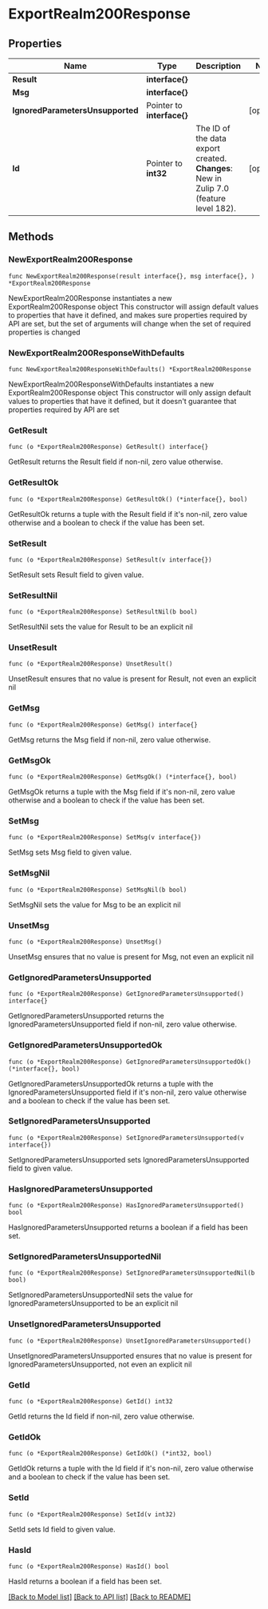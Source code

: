 # ExportRealm200Response

## Properties

Name | Type | Description | Notes
------------ | ------------- | ------------- | -------------
**Result** | **interface{}** |  | 
**Msg** | **interface{}** |  | 
**IgnoredParametersUnsupported** | Pointer to **interface{}** |  | [optional] 
**Id** | Pointer to **int32** | The ID of the data export created.  **Changes**: New in Zulip 7.0 (feature level 182).  | [optional] 

## Methods

### NewExportRealm200Response

`func NewExportRealm200Response(result interface{}, msg interface{}, ) *ExportRealm200Response`

NewExportRealm200Response instantiates a new ExportRealm200Response object
This constructor will assign default values to properties that have it defined,
and makes sure properties required by API are set, but the set of arguments
will change when the set of required properties is changed

### NewExportRealm200ResponseWithDefaults

`func NewExportRealm200ResponseWithDefaults() *ExportRealm200Response`

NewExportRealm200ResponseWithDefaults instantiates a new ExportRealm200Response object
This constructor will only assign default values to properties that have it defined,
but it doesn't guarantee that properties required by API are set

### GetResult

`func (o *ExportRealm200Response) GetResult() interface{}`

GetResult returns the Result field if non-nil, zero value otherwise.

### GetResultOk

`func (o *ExportRealm200Response) GetResultOk() (*interface{}, bool)`

GetResultOk returns a tuple with the Result field if it's non-nil, zero value otherwise
and a boolean to check if the value has been set.

### SetResult

`func (o *ExportRealm200Response) SetResult(v interface{})`

SetResult sets Result field to given value.


### SetResultNil

`func (o *ExportRealm200Response) SetResultNil(b bool)`

 SetResultNil sets the value for Result to be an explicit nil

### UnsetResult
`func (o *ExportRealm200Response) UnsetResult()`

UnsetResult ensures that no value is present for Result, not even an explicit nil
### GetMsg

`func (o *ExportRealm200Response) GetMsg() interface{}`

GetMsg returns the Msg field if non-nil, zero value otherwise.

### GetMsgOk

`func (o *ExportRealm200Response) GetMsgOk() (*interface{}, bool)`

GetMsgOk returns a tuple with the Msg field if it's non-nil, zero value otherwise
and a boolean to check if the value has been set.

### SetMsg

`func (o *ExportRealm200Response) SetMsg(v interface{})`

SetMsg sets Msg field to given value.


### SetMsgNil

`func (o *ExportRealm200Response) SetMsgNil(b bool)`

 SetMsgNil sets the value for Msg to be an explicit nil

### UnsetMsg
`func (o *ExportRealm200Response) UnsetMsg()`

UnsetMsg ensures that no value is present for Msg, not even an explicit nil
### GetIgnoredParametersUnsupported

`func (o *ExportRealm200Response) GetIgnoredParametersUnsupported() interface{}`

GetIgnoredParametersUnsupported returns the IgnoredParametersUnsupported field if non-nil, zero value otherwise.

### GetIgnoredParametersUnsupportedOk

`func (o *ExportRealm200Response) GetIgnoredParametersUnsupportedOk() (*interface{}, bool)`

GetIgnoredParametersUnsupportedOk returns a tuple with the IgnoredParametersUnsupported field if it's non-nil, zero value otherwise
and a boolean to check if the value has been set.

### SetIgnoredParametersUnsupported

`func (o *ExportRealm200Response) SetIgnoredParametersUnsupported(v interface{})`

SetIgnoredParametersUnsupported sets IgnoredParametersUnsupported field to given value.

### HasIgnoredParametersUnsupported

`func (o *ExportRealm200Response) HasIgnoredParametersUnsupported() bool`

HasIgnoredParametersUnsupported returns a boolean if a field has been set.

### SetIgnoredParametersUnsupportedNil

`func (o *ExportRealm200Response) SetIgnoredParametersUnsupportedNil(b bool)`

 SetIgnoredParametersUnsupportedNil sets the value for IgnoredParametersUnsupported to be an explicit nil

### UnsetIgnoredParametersUnsupported
`func (o *ExportRealm200Response) UnsetIgnoredParametersUnsupported()`

UnsetIgnoredParametersUnsupported ensures that no value is present for IgnoredParametersUnsupported, not even an explicit nil
### GetId

`func (o *ExportRealm200Response) GetId() int32`

GetId returns the Id field if non-nil, zero value otherwise.

### GetIdOk

`func (o *ExportRealm200Response) GetIdOk() (*int32, bool)`

GetIdOk returns a tuple with the Id field if it's non-nil, zero value otherwise
and a boolean to check if the value has been set.

### SetId

`func (o *ExportRealm200Response) SetId(v int32)`

SetId sets Id field to given value.

### HasId

`func (o *ExportRealm200Response) HasId() bool`

HasId returns a boolean if a field has been set.


[[Back to Model list]](../README.md#documentation-for-models) [[Back to API list]](../README.md#documentation-for-api-endpoints) [[Back to README]](../README.md)


